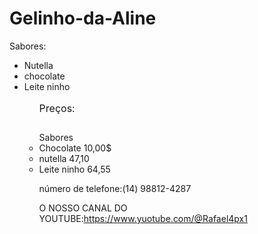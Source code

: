 # Gelinho-da-Aline
Sabores:
<ul>
<li>Nutella</li>
  <li>chocolate</li>
  <li>Leite ninho</li>
<ul>
<Table><caption>Preços:</Table>
<Thead><tr><th>Sabores</th><th><th></th></tr></Thead>
  
<li>Chocolate 10,00$</li>
<li>nutella 47,10</li>
<li>Leite ninho 64,55</li>

número de telefone:(14) 98812-4287

O NOSSO CANAL DO YOUTUBE:https://www.yuotube.com/@Rafael4px1
